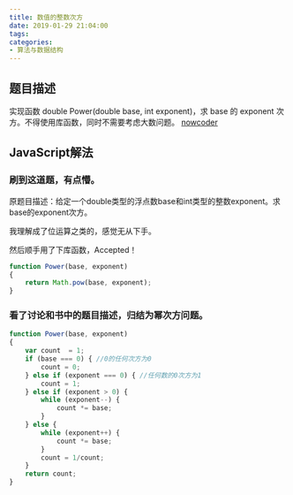 ```yaml
---
title: 数值的整数次方
date: 2019-01-29 21:04:00
tags:
categories:
- 算法与数据结构
---
```


## 题目描述
实现函数 double Power(double base, int exponent)，求 base 的 exponent 次方。不得使用库函数，同时不需要考虑大数问题。
[nowcoder](https://www.nowcoder.com/practice/1a834e5e3e1a4b7ba251417554e07c00?tpId=13&tqId=11165&tPage=1&rp=1&ru=/ta/coding-interviews&qru=/ta/coding-interviews/question-ranking)


## JavaScript解法

### 刷到这道题，有点懵。

原题目描述：给定一个double类型的浮点数base和int类型的整数exponent。求base的exponent次方。

我理解成了位运算之类的，感觉无从下手。

然后顺手用了下库函数，Accepted！

```javascript
function Power(base, exponent)
{
    return Math.pow(base, exponent);
}
```

### 看了讨论和书中的题目描述，归结为幂次方问题。

```javascript
function Power(base, exponent)
{
    var count  = 1;
    if (base === 0) { //0的任何次方为0
        count = 0;
    } else if (exponent === 0) { //任何数的0次方为1
        count = 1;
    } else if (exponent > 0) {
        while (exponent--) {
            count *= base;
        }
    } else {
        while (exponent++) {
            count *= base;
        }
        count = 1/count;
    }
    return count;
}
```
